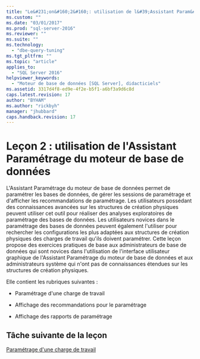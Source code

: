 ```yaml
---
title: "Le&#231;on&#160;2&#160;: utilisation de l&#39;Assistant Param&#233;trage du moteur de base de donn&#233;es | Microsoft Docs"
ms.custom: ""
ms.date: "03/01/2017"
ms.prod: "sql-server-2016"
ms.reviewer: ""
ms.suite: ""
ms.technology: 
  - "dbe-query-tuning"
ms.tgt_pltfrm: ""
ms.topic: "article"
applies_to: 
  - "SQL Server 2016"
helpviewer_keywords: 
  - "Moteur de base de données [SQL Server], didacticiels"
ms.assetid: 3317d4f8-ed9e-4f2e-b5f1-a6bf3a9d6c8d
caps.latest.revision: 17
author: "BYHAM"
ms.author: "rickbyh"
manager: "jhubbard"
caps.handback.revision: 17
---
```

# Le&#231;on&#160;2&#160;: utilisation de l&#39;Assistant Param&#233;trage du moteur de base de donn&#233;es
L'Assistant Paramétrage du moteur de base de données permet de paramétrer les bases de données, de gérer les sessions de paramétrage et d'afficher les recommandations de paramétrage. Les utilisateurs possédant des connaissances avancées sur les structures de création physiques peuvent utiliser cet outil pour réaliser des analyses exploratoires de paramétrage des bases de données. Les utilisateurs novices dans le paramétrage des bases de données peuvent également l'utiliser pour rechercher les configurations les plus adaptées aux structures de création physiques des charges de travail qu'ils doivent paramétrer. Cette leçon propose des exercices pratiques de base aux administrateurs de base de données qui sont novices dans l'utilisation de l'interface utilisateur graphique de l'Assistant Paramétrage du moteur de base de données et aux administrateurs système qui n'ont pas de connaissances étendues sur les structures de création physiques.  
  
Elle contient les rubriques suivantes :  
  
-   Paramétrage d'une charge de travail  
  
-   Affichage des recommandations pour le paramétrage  
  
-   Affichage des rapports de paramétrage  
  
## Tâche suivante de la leçon  
[Paramétrage d'une charge de travail](../../tools/dta/tuning-a-workload.md)  
  
  
  
